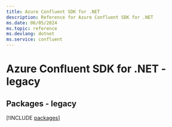 ```yaml
---
title: Azure Confluent SDK for .NET
description: Reference for Azure Confluent SDK for .NET
ms.date: 06/05/2024
ms.topic: reference
ms.devlang: dotnet
ms.service: confluent
---
```

# Azure Confluent SDK for .NET - legacy
## Packages - legacy
[!INCLUDE [packages](confluent-index.md)]